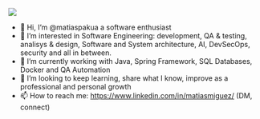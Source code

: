 ![](https://media.licdn.com/dms/image/D4D16AQFcVUCbbIa1aA/profile-displaybackgroundimage-shrink_350_1400/0/1708368375679?e=1714003200&v=beta&t=nH0kAuLahLDjOMbzS8dizkxvm72q_QRK6EB9Fvmh49g)

- 👋 Hi, I’m @matiaspakua a software enthusiast
- 👀 I’m interested in Software Engineering: development, QA & testing, analisys & design, Software and System architecture, AI, DevSecOps, security and all in between.
- 🌱 I’m currently working with Java, Spring Framework, SQL Databases, Docker and QA Automation
- 💞️ I’m looking to keep learning, share what I know, improve as a professional and personal growth
- 📫 How to reach me: https://www.linkedin.com/in/matiasmiguez/ (DM, connect)

              
<!---
matiaspakua/matiaspakua is a ✨ special ✨ repository because its `README.md` (this file) appears on your GitHub profile.
You can click the Preview link to take a look at your changes.
--->
